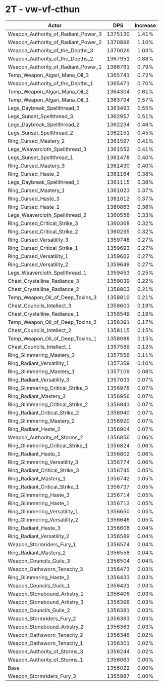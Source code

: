 # 2T - vw-vf-cthun
| Actor | DPS | Increase |
|---|:---:|:---:|
|Weapon_Authority_of_Radiant_Power_3|1375130|1.41%|
|Weapon_Authority_of_Radiant_Power_2|1370896|1.10%|
|Weapon_Authority_of_the_Depths_3|1370026|1.03%|
|Weapon_Authority_of_the_Depths_2|1367951|0.88%|
|Weapon_Authority_of_Radiant_Power_1|1366761|0.79%|
|Temp_Weapon_Algari_Mana_Oil_3|1365741|0.72%|
|Weapon_Authority_of_the_Depths_1|1365471|0.70%|
|Temp_Weapon_Algari_Mana_Oil_2|1364304|0.61%|
|Temp_Weapon_Algari_Mana_Oil_1|1363794|0.57%|
|Legs_Daybreak_Spellthread_3|1363493|0.55%|
|Legs_Sunset_Spellthread_3|1362957|0.51%|
|Legs_Daybreak_Spellthread_2|1362234|0.46%|
|Legs_Sunset_Spellthread_2|1362151|0.45%|
|Ring_Cursed_Mastery_2|1361597|0.41%|
|Legs_Weavercloth_Spellthread_3|1361552|0.41%|
|Legs_Sunset_Spellthread_1|1361478|0.40%|
|Ring_Cursed_Mastery_3|1361430|0.40%|
|Ring_Cursed_Haste_2|1361164|0.38%|
|Legs_Daybreak_Spellthread_1|1361115|0.38%|
|Ring_Cursed_Mastery_1|1361023|0.37%|
|Ring_Cursed_Haste_3|1361012|0.37%|
|Ring_Cursed_Haste_1|1360863|0.36%|
|Legs_Weavercloth_Spellthread_2|1360556|0.33%|
|Ring_Cursed_Critical_Strike_3|1360368|0.32%|
|Ring_Cursed_Critical_Strike_2|1360295|0.32%|
|Ring_Cursed_Versatility_3|1359748|0.27%|
|Ring_Cursed_Critical_Strike_1|1359693|0.27%|
|Ring_Cursed_Versatility_1|1359662|0.27%|
|Ring_Cursed_Versatility_2|1359649|0.27%|
|Legs_Weavercloth_Spellthread_1|1359453|0.25%|
|Chest_Crystalline_Radiance_3|1359039|0.22%|
|Chest_Crystalline_Radiance_2|1358903|0.21%|
|Temp_Weapon_Oil_of_Deep_Toxins_3|1358810|0.21%|
|Chest_Councils_Intellect_3|1358603|0.19%|
|Chest_Crystalline_Radiance_1|1358549|0.19%|
|Temp_Weapon_Oil_of_Deep_Toxins_2|1358391|0.17%|
|Chest_Councils_Intellect_2|1358115|0.15%|
|Temp_Weapon_Oil_of_Deep_Toxins_1|1358088|0.15%|
|Chest_Councils_Intellect_1|1357589|0.12%|
|Ring_Glimmering_Mastery_3|1357556|0.11%|
|Ring_Radiant_Versatility_1|1357359|0.10%|
|Ring_Glimmering_Mastery_1|1357109|0.08%|
|Ring_Radiant_Versatility_3|1357033|0.07%|
|Ring_Glimmering_Critical_Strike_3|1356978|0.07%|
|Ring_Radiant_Mastery_3|1356956|0.07%|
|Ring_Glimmering_Critical_Strike_2|1356943|0.07%|
|Ring_Radiant_Critical_Strike_2|1356940|0.07%|
|Ring_Glimmering_Mastery_2|1356920|0.07%|
|Ring_Radiant_Haste_2|1356904|0.07%|
|Weapon_Authority_of_Storms_2|1356856|0.06%|
|Ring_Glimmering_Critical_Strike_1|1356824|0.06%|
|Ring_Radiant_Haste_1|1356802|0.06%|
|Ring_Glimmering_Versatility_3|1356774|0.06%|
|Ring_Radiant_Critical_Strike_3|1356745|0.05%|
|Ring_Radiant_Mastery_1|1356742|0.05%|
|Ring_Radiant_Critical_Strike_1|1356737|0.05%|
|Ring_Glimmering_Haste_3|1356714|0.05%|
|Ring_Glimmering_Haste_1|1356713|0.05%|
|Ring_Glimmering_Versatility_1|1356650|0.05%|
|Ring_Glimmering_Versatility_2|1356646|0.05%|
|Ring_Radiant_Haste_3|1356608|0.04%|
|Ring_Radiant_Versatility_2|1356589|0.04%|
|Weapon_Stormriders_Fury_1|1356574|0.04%|
|Ring_Radiant_Mastery_2|1356558|0.04%|
|Weapon_Councils_Guile_3|1356504|0.04%|
|Weapon_Oathsworn_Tenacity_3|1356473|0.03%|
|Ring_Glimmering_Haste_2|1356433|0.03%|
|Weapon_Councils_Guile_1|1356431|0.03%|
|Weapon_Stonebound_Artistry_1|1356406|0.03%|
|Weapon_Stonebound_Artistry_3|1356396|0.03%|
|Weapon_Councils_Guile_2|1356381|0.03%|
|Weapon_Stormriders_Fury_2|1356363|0.03%|
|Weapon_Stonebound_Artistry_2|1356363|0.03%|
|Weapon_Oathsworn_Tenacity_2|1356346|0.02%|
|Weapon_Oathsworn_Tenacity_1|1356301|0.02%|
|Weapon_Authority_of_Storms_3|1356244|0.02%|
|Weapon_Authority_of_Storms_1|1356063|0.00%|
|Base|1356022|0.00%|
|Weapon_Stormriders_Fury_3|1355987|0.00%|
